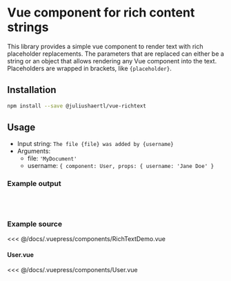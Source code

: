 # Vue component for rich content strings 


This library provides a simple vue component to render text with rich placeholder replacements. The parameters that are replaced can either be a string or an object that allows rendering any Vue component into the text. Placeholders are wrapped in brackets, like `{placeholder}`.

## Installation

```sh
npm install --save @juliushaertl/vue-richtext
```


## Usage

- Input string: `The file {file} was added by {username}`
- Arguments: 
  - file: `'MyDocument'`
  - username: `{ component: User, props: { username: 'Jane Doe' }`


### Example output

<br />
<RichTextDemo />
<br />

### Example source
<<< @/docs/.vuepress/components/RichTextDemo.vue

#### User.vue
<<< @/docs/.vuepress/components/User.vue
